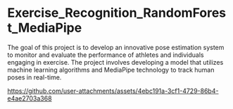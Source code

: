 # Exercise_Recognition_RandomForest_MediaPipe
The goal of this project is to develop an innovative pose estimation system to monitor and evaluate the performance of athletes and individuals engaging in exercise. The project involves developing a model that utilizes machine learning algorithms and MediaPipe technology to track human poses in real-time. 

https://github.com/user-attachments/assets/4ebc191a-3cf1-4729-86b4-e4ae2703a368
